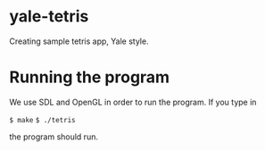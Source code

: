 yale-tetris
===========

Creating sample tetris app, Yale style.

Running the program
===================
We use SDL and OpenGL in order to run the program. If you type in

`$ make`
`$ ./tetris`

the program should run.